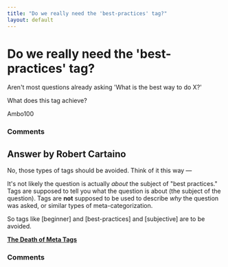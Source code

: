 ```yaml
---
title: "Do we really need the 'best-practices' tag?"
layout: default
---
```

Do we really need the 'best-practices' tag?
=====================
Aren't most questions already asking 'What is the best way to do X?'

What does this tag achieve?

Ambo100

### Comments ###


Answer by Robert Cartaino
----------------
No, those types of tags should be avoided. Think of it this way —

It's not likely the question is actually *about* the subject of "best
practices." Tags are supposed to tell you what the question is about
(the subject of the question). Tags are **not** supposed to be used to
describe *why* the question was asked, or similar types of
meta-categorization.

So tags like [beginner] and [best-practices] and [subjective] are to be
avoided.

[**The Death of Meta
Tags**](http://blog.stackoverflow.com/2010/08/the-death-of-meta-tags/)

### Comments ###

